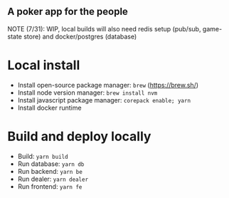 ## A poker app for the people

NOTE (7/31): WIP, local builds will also need redis setup (pub/sub, game-state store) and docker/postgres (database)

# Local install

- Install open-source package manager: `brew` (https://brew.sh/)
- Install node version manager: `brew install nvm`
- Install javascript package manager: `corepack enable; yarn`
- Install docker runtime

# Build and deploy locally

- Build: `yarn build`
- Run database: `yarn db`
- Run backend: `yarn be`
- Run dealer: `yarn dealer`
- Run frontend: `yarn fe`

